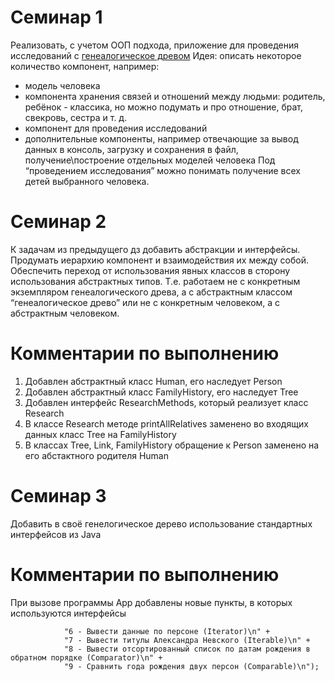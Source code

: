 # Семинар 1 

Реализовать, с учетом ООП подхода, приложение для проведения исследований с [генеалогическое древом](https://ru.wikipedia.org/wiki/%D0%93%D0%B5%D0%BD%D0%B5%D0%B0%D0%BB%D0%BE%D0%B3%D0%B8%D1%87%D0%B5%D1%81%D0%BA%D0%BE%D0%B5_%D0%B4%D1%80%D0%B5%D0%B2%D0%BE)
Идея: описать некоторое количество компонент, например:
- модель человека
- компонента хранения связей и отношений между людьми:
  родитель, ребёнок - классика, но можно подумать и про
  отношение, брат, свекровь, сестра и т. д.
- компонент для проведения исследований
- дополнительные компоненты, например отвечающие за вывод
  данных в консоль, загрузку и сохранения в файл,
  получение\построение отдельных моделей человека
  Под “проведением исследования” можно понимать получение всех
  детей выбранного человека.

# Семинар 2
К задачам из предыдущего дз добавить абстракции и интерфейсы. 
Продумать иерархию компонент и взаимодействия их
между собой.
Обеспечить переход от использования явных классов в сторону использования 
абстрактных типов. Т.е. работаем не с конкретным экземпляром генеалогического
древа, а с абстрактным классом “генеалогическое древо” или не с конкретным
человеком, а с абстрактным человеком.

# Комментарии по выполнению
1) Добавлен абстрактный класс Human, его наследует Person
2) Добавлен абстрактный класс FamilyHistory, его наследует Tree
3) Добавлен интерфейс ResearchMethods, который реализует класс Research
4) В классе Research методе printAllRelatives заменено во входящих данных класс Tree на FamilyHistory
5) В классах Tree, Link, FamilyHistory обращение к Person заменено на его абстактного родителя Human

# Семинар 3
Добавить в своё генелогическое дерево использование стандартных интерфейсов из Java

# Комментарии по выполнению

При вызове программы App добавлены новые пункты, в которых используются интерфейсы

                "6 - Вывести данные по персоне (Iterator)\n" +
                "7 - Вывести титулы Александра Невского (Iterable)\n" +
                "8 - Вывести отсортированный список по датам рождения в обратном порядке (Comparator)\n" +
                "9 - Сравнить года рождения двух персон (Comparable)\n");

